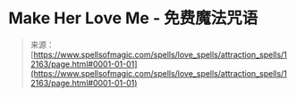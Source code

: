 <!--yml

category: 未分类

date: 2024-06-12 18:49:40

-->

# Make Her Love Me - 免费魔法咒语

> 来源：[https://www.spellsofmagic.com/spells/love_spells/attraction_spells/12163/page.html#0001-01-01](https://www.spellsofmagic.com/spells/love_spells/attraction_spells/12163/page.html#0001-01-01)
